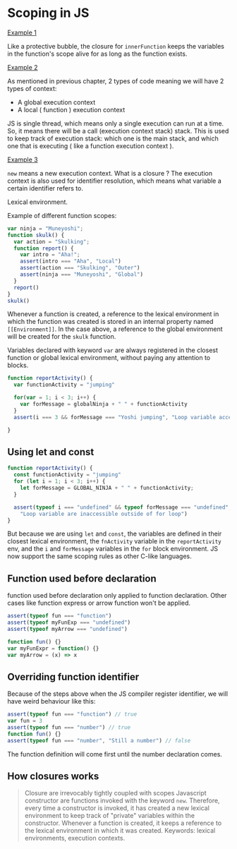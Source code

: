 # Scoping in JS

[Example 1](./ex1.js)

Like a protective bubble, the closure for `innerFunction` keeps the variables in the function's scope alive for as long as the function exists.

[Example 2](./ex2.js)

As mentioned in previous chapter, 2 types of code meaning we will have 2 types of context:
- A global execution context
- A local ( function ) execution context

JS is single thread, which means only a single execution can run at a time. So, it means there will be a call (execution context stack) stack. This is used to keep track of execution stack: which one is the main stack, and which one that is executing ( like a function execution context ).

[Example 3](./ex3.js)

`new` means a new execution context. What is a closure ? The execution context is also used for identifier resolution, which means what variable a certain identifier refers to.

Lexical environment.

Example of different function scopes:
```javascript
var ninja = "Muneyoshi";
function skulk() {
  var action = "Skulking";
  function report() {
    var intro = "Aha!";
    assert(intro === "Aha", "Local")
    assert(action === "Skulking", "Outer")
    assert(ninja === "Muneyoshi", "Global")
  }
  report()
}
skulk()
```
Whenever a function is created, a reference to the lexical environment in which the function was created is stored in an internal property named `[[Environment]]`. In the case above, a reference to the global environment will be created for the `skulk` function.

Variables declared with keyword `var` are always registered in the closest function or global lexical environment, without paying any attention to blocks.

```javascript
function reportActivity() {
  var functionActivity = "jumping"

  for(var = 1; i < 3; i++) {
    var forMessage = globalNinja + " " + functionActivity
  }
  assert(i === 3 && forMessage === "Yoshi jumping", "Loop variable accessible outside of for loop")

}
```

## Using let and const

```javascript
function reportActivity() {
  const functionActivity = "jumping"
  for (let i = 1; i < 3; i++) {
    let forMessage = GLOBAL_NINJA + " " + functionActivity;
  }

  assert(typeof i === "undefined" && typeof forMessage === "undefined",
    "Loop variable are inaccessible outside of for loop")
}
```

But because we are using `let` and `const`, the variables are defined in their closest lexical environment, the `fnActivity` variable in the `reportActivity` env, and the `i` and `forMessage` variables in the `for` block environment. JS now support the same scoping rules as other C-like languages.

## Function used before declaration

function used before declaration only applied to function declaration. Other cases like function express or arrow function won't be applied.

```javascript
assert(typeof fun === "function")
assert(typeof myFunExp === "undefined")
assert(typeof myArrow === "undefined")

function fun() {}
var myFunExpr = function() {}
var myArrow = (x) => x
```

## Overriding function identifier

Because of the steps above when the JS compiler register identifier, we will have weird behaviour like this:
```javascript
assert(typeof fun === "function") // true
var fun = 3
assert(typeof fun === "number") // true
function fun() {}
assert(typeof fun === "number", "Still a number") // false
```

The function definition will come first until the number declaration comes.

## How closures works
> Closure are irrevocably tightly coupled with scopes
Javascript constructor are functions invoked with the keyword `new`. Therefore, every time a constructor is invoked, it has created a new lexical environment to keep track of "private" variables within the constructor.
Whenever a function is created, it keeps a reference to the lexical environment in which it was created.
Keywords: lexical environments, execution contexts.